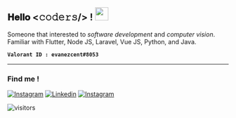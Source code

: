 <h2>𝐇𝐞𝐥𝐥𝐨 <𝚌𝚘𝚍𝚎𝚛𝚜/> ! <img src="https://emojis.slackmojis.com/emojis/images/1531849430/4246/blob-sunglasses.gif?1531849430" width="30"/></h2> 

Someone that interested to *software development* and *computer vision*. Familiar with Flutter, Node JS, Laravel, Vue JS, Python, and Java.

**`Valorant ID : evanezcent#8053`**

------------
<h3>Find me !</h3>

[![Instagram](https://img.shields.io/badge/-@pratamays-E10098?style=flat-square&labelColor=gray&logo=instagram&logoColor=white&link=https://instagram.com/pratamays/)](https://instagram.com/pratamays/)
[![Linkedin](https://img.shields.io/badge/-pratamays-blue?style=flat-square&labelColor=gray&logo=Linkedin&logoColor=white&link=https://www.linkedin.com/in/pratamays/)](https://www.linkedin.com/in/pratamays/)
[![Instagram](https://img.shields.io/badge/-evanezcent.github.io-F9A03C?style=flat-square&labelColor=gray&logo=internet-explorer&logoColor=white&link=https://evanezcent.github.io/)](http://evanezcent.github.io/)

![visitors](https://visitor-badge.laobi.icu/badge?page_id=evanezcent.evanezcent)

